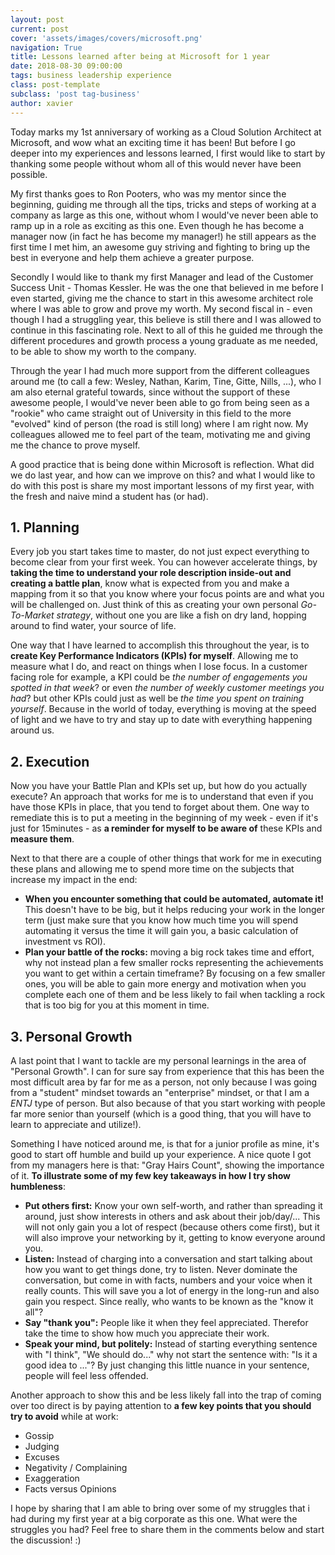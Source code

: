 ```yaml
---
layout: post
current: post
cover: 'assets/images/covers/microsoft.png'
navigation: True
title: Lessons learned after being at Microsoft for 1 year
date: 2018-08-30 09:00:00
tags: business leadership experience
class: post-template
subclass: 'post tag-business'
author: xavier
---
```


Today marks my 1st anniversary of working as a Cloud Solution Architect at Microsoft, and wow what an exciting time it has been! But before I go deeper into my experiences and lessons learned, I first would like to start by thanking some people without whom all of this would never have been possible.

My first thanks goes to Ron Pooters, who was my mentor since the beginning, guiding me through all the tips, tricks and steps of working at a company as large as this one, without whom I would've never been able to ramp up in a role as exciting as this one. Even though he has become a manager now (in fact he has become my manager!) he still appears as the first time I met him, an awesome guy striving and fighting to bring up the best in everyone and help them achieve a greater purpose. 

Secondly I would like to thank my first Manager and lead of the Customer Success Unit - Thomas Kessler. He was the one that believed in me before I even started, giving me the chance to start in this awesome architect role where I was able to grow and prove my worth. My second fiscal in - even though I had a struggling year, this believe is still there and I was allowed to continue in this fascinating role. Next to all of this he guided me through the different procedures and growth process a young graduate as me needed, to be able to show my worth to the company. 

Through the year I had much more support from the different colleagues around me (to call a few: Wesley, Nathan, Karim, Tine, Gitte, Nills, ...), who I am also eternal grateful towards, since without the support of these awesome people, I would've never been able to go from being seen as a "rookie" who came straight out of University in this field to the more "evolved" kind of person (the road is still long) where I am right now. My colleagues allowed me to feel part of the team, motivating me and giving me the chance to prove myself.

A good practice that is being done within Microsoft is reflection. What did we do last year, and how can we improve on this? and what I would like to do with this post is share my most important lessons of my first year, with the fresh and naive mind a student has (or had).

## 1. Planning

Every job you start takes time to master, do not just expect everything to become clear from your first week. You can however accelerate things, by **taking the time to understand your role description inside-out and creating a battle plan**, know what is expected from you and make a mapping from it so that you know where your focus points are and what you will be challenged on. Just think of this as creating your own personal *Go-To-Market strategy*, without one you are like a fish on dry land, hopping around to find water, your source of life.

One way that I have learned to accomplish this throughout the year, is to **create Key Performance Indicators (KPIs) for myself**. Allowing me to measure what I do, and react on things when I lose focus. In a customer facing role for example, a KPI could be *the number of engagements you spotted in that week*? or even *the number of weekly customer meetings you had*? but other KPIs could just as well be *the time you spent on training yourself*. Because in the world of today, everything is moving at the speed of light and we have to try and stay up to date with everything happening around us.

## 2. Execution

Now you have your Battle Plan and KPIs set up, but how do you actually execute? An approach that works for me is to understand that even if you have those KPIs in place, that you tend to forget about them. One way to remediate this is to put a meeting in the beginning of my week - even if it's just for 15minutes - as **a reminder for myself to be aware of** these KPIs and **measure them**.

Next to that there are a couple of other things that work for me in executing these plans and allowing me to spend more time on the subjects that increase my impact in the end:

* **When you encounter something that could be automated, automate it!** This doesn't have to be big, but it helps reducing your work in the longer term (just make sure that you know how much time you will spend automating it versus the time it will gain you, a basic calculation of investment vs ROI).
* **Plan your battle of the rocks:** moving a big rock takes time and effort, why not instead plan a few smaller rocks representing the achievements you want to get within a certain timeframe? By focusing on a few smaller ones, you will be able to gain more energy and motivation when you complete each one of them and be less likely to fail when tackling a rock that is too big for you at this moment in time.

## 3. Personal Growth

A last point that I want to tackle are my personal learnings in the area of "Personal Growth". I can for sure say from experience that this has been the most difficult area by far for me as a person, not only because I was going from a "student" mindset towards an "enterprise" mindset, or that I am a *ENTJ* type of person. But also because of that you start working with people far more senior than yourself (which is a good thing, that you will have to learn to appreciate and utilize!).

Something I have noticed around me, is that for a junior profile as mine, it's good to start off humble and build up your experience. A nice quote I got from my managers here is that: "Gray Hairs Count", showing the importance of it. **To illustrate some of my few key takeaways in how I try show humbleness**:

* **Put others first:** Know your own self-worth, and rather than spreading it around, just show interests in others and ask about their job/day/... This will not only gain you a lot of respect (because others come first), but it will also improve your networking by it, getting to know everyone around you.
* **Listen:** Instead of charging into a conversation and start talking about how you want to get things done, try to listen. Never dominate the conversation, but come in with facts, numbers and your voice when it really counts. This will save you a lot of energy in the long-run and also gain you respect. Since really, who wants to be known as the "know it all"?
* **Say "thank you":** People like it when they feel appreciated. Therefor take the time to show how much you appreciate their work.
* **Speak your mind, but politely:** Instead of starting everything sentence with "I think", "We should do..." why not start the sentence with: "Is it a good idea to ..."? By just changing this little nuance in your sentence, people will feel less offended.

Another approach to show this and be less likely fall into the trap of coming over too direct is by paying attention to **a few key points that you should try to avoid** while at work:

* Gossip
* Judging
* Excuses
* Negativity / Complaining
* Exaggeration
* Facts versus Opinions

I hope by sharing that I am able to bring over some of my struggles that i had during my first year at a big corporate as this one. What were the struggles you had? Feel free to share them in the comments below and start the discussion! :)